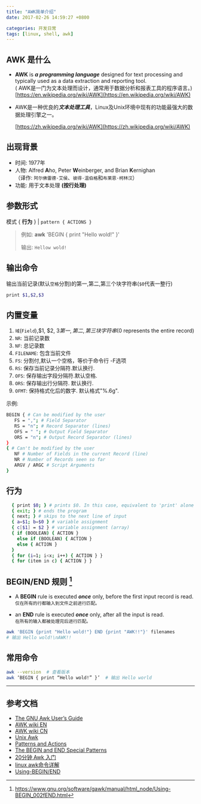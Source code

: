 ```yaml
---
title: "AWK简单介绍"
date: 2017-02-26 14:59:27 +0800

categories: 开发日常
tags: [linux, shell, awk]
---
```


## AWK 是什么

- **AWK** is ***a programming language*** designed for text processing and typically used as a data extraction and reporting tool.  
    ( AWK是一门为文本处理而设计，通常用于数据分析和报表工具的程序语言。)  
    [https://en.wikipedia.org/wiki/AWK](https://en.wikipedia.org/wiki/AWK)

- AWK是一种优良的***文本处理工具***，Linux及Unix环境中现有的功能最强大的数据处理引擎之一。  

    [https://zh.wikipedia.org/wiki/AWK](https://zh.wikipedia.org/wiki/AWK)

## 出现背景

- 时间: 1977年
- 人物: Alfred **A**ho, Peter **W**einberger, and Brian **K**ernighan  
（译作: `阿尔佛雷德·艾侯`、`彼得·温伯格`和`布莱恩·柯林汉`）
- 功能: 用于文本处理 **(按行处理)**

## 参数形式

模式 { **行为** }  \| `pattern { ACTIONS }`

>例如: **awk** 'BEGIN { print "Hello wold!" }'
>
>输出: `Hellow wold!`

## 输出命令

输出当前记录(默认`空格`分割)的第一,第二,第三个块字符串(`$0`代表一整行)

```bash
print $1,$2,$3
```

## 内置变量

1. `域`(`Field`),$1, $2, $3 第一,第二,第三块字符串 ($0 represents the entire record)
1. `NR`: 当前记录数
1. `NF`: 总记录数
1. `FILENAME`: 包含当前文件
1. `FS`: 分割付,默认一个空格，等价于命令行 -F选项
1. `RS`: 保存当前记录分隔符.默认换行.
1. `OFS`: 保存输出字段分隔符.默认空格.
1. `ORS`: 保存输出行分隔符. 默认换行.
1. `OFMT`: 保持格式化后的数字. 默认格式"%.6g".

示例:
```bash
BEGIN { # Can be modified by the user
   FS = ","; # Field Separator
   RS = "n"; # Record Separator (lines)
   OFS = " "; # Output Field Separator
   ORS = "n"; # Output Record Separator (lines)
}
{ # Can't be modified by the user
   NF # Number of Fields in the current Record (line)
   NR # Number of Records seen so far
   ARGV / ARGC # Script Arguments
}
```

## 行为

```bash
  { print $0; } # prints $0. In this case, equivalent to 'print' alone
  { exit; } # ends the program
  { next; } # skips to the next line of input
  { a=$1; b=$0 } # variable assignment
  { c[$1] = $2 } # variable assignment (array)
  { if (BOOLEAN) { ACTION }  
    else if (BOOLEAN) { ACTION }  
    else { ACTION }  
  }
  { for (i=1; i<x; i++) { ACTION } }
  { for (item in c) { ACTION } }
```

## BEGIN/END 规则 [^1]

- A **BEGIN** rule is executed ***once*** only, before the first input record is read.  
    `仅在所有的行都输入到文件之前进行匹配。`

- an **END** rule is executed ***once*** only, after all the input is read.   
    `在所有的输入都被处理完后进行匹配。`

````bash
awk 'BEGIN {print "Hello wold!"} END {print "AWK!!"}' filenames
# 输出 Hello wold!\nAWK!!
````

## 常用命令

```bash
awk --version  # 查看版本
awk ‘BEGIN { print “Hello wold!” }’  # 输出 Hello world
```

---
## 参考文档
- [The GNU Awk User’s Guide](https://www.gnu.org/software/gawk/manual/gawk.html)
- [AWK wiki EN](https://en.wikipedia.org/wiki/AWK)
- [AWK wiki CN](https://zh.wikipedia.org/wiki/AWK)
- [Unix Awk](http://www.grymoire.com/Unix/Awk.html)
- [Patterns and Actions](https://www.math.utah.edu/docs/info/gawk_9.html)
- [The BEGIN and END Special Patterns](https://www.math.utah.edu/docs/info/gawk_9.html#SEC93)
- [20分钟 Awk 入门](http://blog.jobbole.com/83844/)
- [linux awk命令详解](http://www.cnblogs.com/ggjucheng/archive/2013/01/13/2858470.html)
- [Using-BEGIN/END](https://www.gnu.org/software/gawk/manual/html_node/Using-BEGIN_002fEND.html)


[^1]: https://www.gnu.org/software/gawk/manual/html_node/Using-BEGIN_002fEND.html
